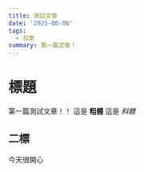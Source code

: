 ```yaml
---
title: 測試文章
date: '2025-08-06'
tags:
  - 日常
summary: 第一篇文章！
---
```

# 標題
第一篇測試文章！！
這是 **粗體** 這是 *斜體*
## 二標
今天很開心